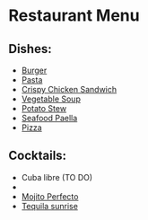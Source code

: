 # Restaurant Menu

## Dishes:

* [Burger](./dishes/dish1a.md)
* [Pasta](./dishes/dish1b.md)
* [Crispy Chicken Sandwich](./dishes/dish2.md)
* [Vegetable Soup](./dishes/dish3.md)
* [Potato Stew](dishes/dish4.md)
* [Seafood Paella](./dishes/dish5.md)
* [Pizza](./dishes/dish6.md)

## Cocktails:

* Cuba libre (TO DO)
* 
* [Mojito Perfecto](./cocktails/cocktail3.md)
* [Tequila sunrise](./cocktails/cocktail4.md)